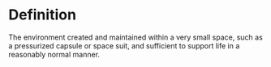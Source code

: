 # Definition

The environment created and maintained within a very small space, such
as a pressurized capsule or space suit, and sufficient to support life
in a reasonably normal manner.
